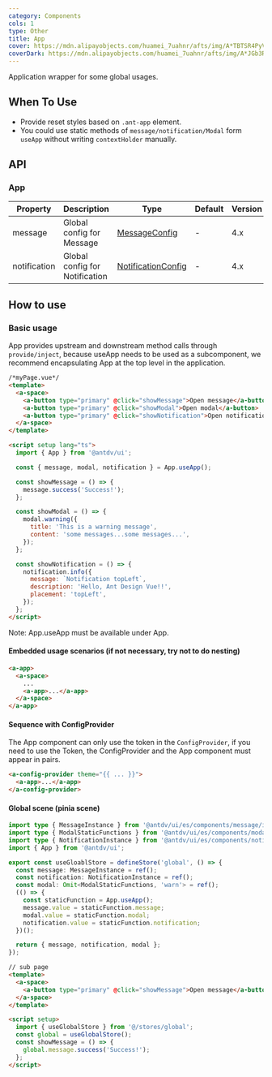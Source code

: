 ```yaml
---
category: Components
cols: 1
type: Other
title: App
cover: https://mdn.alipayobjects.com/huamei_7uahnr/afts/img/A*TBTSR4PyVmkAAAAAAAAAAAAADrJ8AQ/original
coverDark: https://mdn.alipayobjects.com/huamei_7uahnr/afts/img/A*JGb3RIzyOCkAAAAAAAAAAAAADrJ8AQ/original
---
```


Application wrapper for some global usages.

## When To Use

- Provide reset styles based on `.ant-app` element.
- You could use static methods of `message/notification/Modal` form `useApp` without writing `contextHolder` manually.

## API

### App

| Property | Description | Type | Default | Version |
| --- | --- | --- | --- | --- |
| message | Global config for Message | [MessageConfig](/components/message/#messageconfig) | - | 4.x |
| notification | Global config for Notification | [NotificationConfig](/components/notification/#notificationconfig) | - | 4.x |

## How to use

### Basic usage

App provides upstream and downstream method calls through `provide/inject`, because useApp needs to be used as a subcomponent, we recommend encapsulating App at the top level in the application.

```html
/*myPage.vue*/
<template>
  <a-space>
    <a-button type="primary" @click="showMessage">Open message</a-button>
    <a-button type="primary" @click="showModal">Open modal</a-button>
    <a-button type="primary" @click="showNotification">Open notification</a-button>
  </a-space>
</template>

<script setup lang="ts">
  import { App } from '@antdv/ui';

  const { message, modal, notification } = App.useApp();

  const showMessage = () => {
    message.success('Success!');
  };

  const showModal = () => {
    modal.warning({
      title: 'This is a warning message',
      content: 'some messages...some messages...',
    });
  };

  const showNotification = () => {
    notification.info({
      message: `Notification topLeft`,
      description: 'Hello, Ant Design Vue!!',
      placement: 'topLeft',
    });
  };
</script>
```

Note: App.useApp must be available under App.

#### Embedded usage scenarios (if not necessary, try not to do nesting)

```html
<a-app>
  <a-space>
    ...
    <a-app>...</a-app>
  </a-space>
</a-app>
```

#### Sequence with ConfigProvider

The App component can only use the token in the `ConfigProvider`, if you need to use the Token, the ConfigProvider and the App component must appear in pairs.

```html
<a-config-provider theme="{{ ... }}">
  <a-app>...</a-app>
</a-config-provider>
```

#### Global scene (pinia scene)

```ts
import type { MessageInstance } from '@antdv/ui/es/components/message/interface';
import type { ModalStaticFunctions } from '@antdv/ui/es/components/modal/confirm';
import type { NotificationInstance } from '@antdv/ui/es/components/notification/interface';
import { App } from '@antdv/ui';

export const useGloablStore = defineStore('global', () => {
  const message: MessageInstance = ref();
  const notification: NotificationInstance = ref();
  const modal: Omit<ModalStaticFunctions, 'warn'> = ref();
  (() => {
    const staticFunction = App.useApp();
    message.value = staticFunction.message;
    modal.value = staticFunction.modal;
    notification.value = staticFunction.notification;
  })();

  return { message, notification, modal };
});
```

```html
// sub page
<template>
  <a-space>
    <a-button type="primary" @click="showMessage">Open message</a-button>
  </a-space>
</template>

<script setup>
  import { useGlobalStore } from '@/stores/global';
  const global = useGlobalStore();
  const showMessage = () => {
    global.message.success('Success!');
  };
</script>
```
